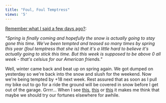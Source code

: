 ```yaml
---
title: "Foul, Foul Temptress"
views: '5'
---
```

<p><a href="https://www.mennoboy.com/chris/archives/000118.html">Remember what I said a few days ago?</a>:</p>
<p><i>"Spring is finally coming and hopefully the snow is actually going to stay gone this time. We've been tempted and teased so many times by spring this year (foul temptress that she is) that it's a little hard to believe it's actually going to stick this time. But this week is supposed to be above 0 all week - that's celsius for our American friends."</i></p>
<p>Well, winter came back and beat up on spring again.  We got dumped on yesterday so we're back into the snow and slush for the weekend.  Now we're being tempted by +18 next week.  Rest assured that as soon as I pull my bike out to go for a ride the ground will be covered in snow before I get out of the garage.  Grrrr...    When I see <a href="https://www.adventurejournalist.com/notebook/archives/000566.html">this</a>, <a href="https://www.ireland.com/weather/cam.htm">this</a> or <a href="https://www.maztravel.com/maz/images1.html">this</a> it makes me think that maybe we should try our fortunes elsewhere for awhile.</p>
